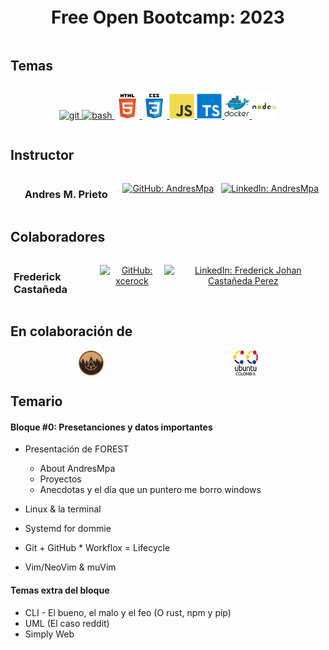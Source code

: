 <div style="display: flex; justify-content: space-around; margin: 5px">
    <h1>Free Open Bootcamp: 2023</h1>
</div>

## Temas

<div style="display: flex; justify-content: space-around; margin: 5px">
    <p align="center">
        <a href="https://git-scm.com/" target="_blank" rel="noreferrer">
            <img
                src="https://www.vectorlogo.zone/logos/git-scm/git-scm-icon.svg"
                alt="git"
                width="40"
                height="40"
            />
        </a>
        <a href="https://www.gnu.org/software/bash/" target="_blank" rel="noreferrer">
            <img
                src="https://www.vectorlogo.zone/logos/gnu_bash/gnu_bash-icon.svg"
                alt="bash"
                width="40"
                height="40"
            />
        </a>
        <a href="https://www.w3.org/html/" target="_blank" rel="noreferrer">
            <img
                src="https://raw.githubusercontent.com/devicons/devicon/master/icons/html5/html5-original-wordmark.svg"
                alt="html5"
                width="40"
                height="40"
            />
        </a>
        <a href="https://www.w3schools.com/css/" target="_blank" rel="noreferrer">
            <img
                src="https://raw.githubusercontent.com/devicons/devicon/master/icons/css3/css3-original-wordmark.svg"
                alt="css3"
                width="40"
                height="40"
            />
        </a>
        <a href="https://developer.mozilla.org/en-US/docs/Web/JavaScript" target="_blank" rel="noreferrer">
            <img
                src="https://raw.githubusercontent.com/devicons/devicon/master/icons/javascript/javascript-original.svg"
                alt="webpack"
                width="40"
                height="40"
            />
        </a>
        <a href="https://www.typescriptlang.org/" target="_blank" rel="noreferrer">
            <img
                src="https://raw.githubusercontent.com/devicons/devicon/master/icons/typescript/typescript-original.svg"
                alt="typescript"
                width="40"
                height="40"
                />
        </a>
        <a href="https://www.docker.com/" target="_blank" rel="noreferrer">
            <img
                src="https://raw.githubusercontent.com/devicons/devicon/master/icons/docker/docker-original-wordmark.svg"
                alt="docker"
                width="40"
                height="40"
            />
        </a>
        <a href="https://nodejs.org" target="_blank" rel="noreferrer">
            <img
                src="https://raw.githubusercontent.com/devicons/devicon/master/icons/nodejs/nodejs-original-wordmark.svg"
                alt="nodejs"
                width="40"
                height="40"
            />
        </a>
    </p>
</div>

## Instructor

<div style="display: flex; justify-content: space-around; margin: 5px">
    <p align="center">
        <h3>Andres M. Prieto</h3>
    </p>
    <p align="center">
        <a href="https://github.com/AndresMpa" target="_blank" rel="noreferrer">
            <img
                src="https://img.shields.io/badge/-GitHub-black?style=for-the-badge&logo=GitHub"
                alt="GitHub: AndresMpa"
            />
        </a>
    </p>
    <p align="center">
        <a href="https://github.com/AndresMpa" target="_blank" rel="noreferrer">
            <img
                src="https://img.shields.io/badge/-LinkedIn-blue?style=for-the-badge&logo=LinkedIn"
                alt="LinkedIn: AndresMpa"
            />
        </a>
    </p>
</div>

## Colaboradores

<div style="display: flex; justify-content: space-around; margin: 5px">
    <p align="center">
        <h3>Frederick Castañeda</h3>
    </p>
    <p align="center">
        <a href="https://github.com/xcerock" target="_blank" rel="noreferrer">
            <img
                src="https://img.shields.io/badge/-GitHub-black?style=for-the-badge&logo=GitHub"
                alt="GitHub: xcerock"
            />
        </a>
    </p>
    <p align="center">
        <a href="https://www.linkedin.com/in/frederick-casta%C3%B1eda-perez/" target="_blank" rel="noreferrer">
            <img
                src="https://img.shields.io/badge/-LinkedIn-blue?style=for-the-badge&logo=LinkedIn"
                alt="LinkedIn: Frederick Johan Castañeda Perez"
            />
        </a>
    </p>
</div>

## En colaboración de

<div style="display: flex; justify-content: space-around; margin: 5px">
    <img
        src="https://raw.githubusercontent.com/F-O-R-E-S-T/web-bootcamp-2023/main/.assets/logo_transparente.png"
        alt="FOREST"
        width="40"
        height="40"
    />
    <img
        src="https://raw.githubusercontent.com/F-O-R-E-S-T/web-bootcamp-2023/main/.assets/ubuntu.png"
        alt="FOREST"
        width="40"
        height="40"
    />
</div>

## Temario

#### Bloque #0: Presetanciones y datos importantes

- Presentación de FOREST

  - About AndresMpa
  - Proyectos
  - Anecdotas y el día que un puntero me borro windows

- Linux & la terminal

- Systemd for dommie

- Git + GitHub \* Workflox = Lifecycle

- Vim/NeoVim & muVim

#### Temas extra del bloque

- CLI - El bueno, el malo y el feo (O rust, npm y pip)
- UML (El caso reddit)
- Simply Web
